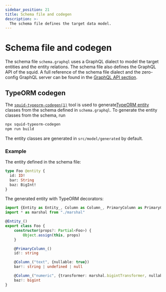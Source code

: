 ```yaml
---
sidebar_position: 21
title: Schema file and codegen
description: >-
  The schema file defines the target data model.
---
```


# Schema file and codegen

The schema file `schema.graphql` uses a GraphQL dialect to model the target entities and the entity relations. The schema file also defines the GraphQL API of the squid. A full reference of the schema file dialect and the zero-config GraphQL server can be found in the [GraphQL API section](/graphql-api).

## TypeORM codegen

The [`squid-typeorm-codegen(1)`](https://github.com/subsquid/squid-sdk/tree/master/typeorm/typeorm-codegen) tool is used to generate[TypeORM entity](https://typeorm.io/) classes from the schema defined in `schema.graphql`. To generate the entity classes from the schema, run

```bash
npx squid-typeorm-codegen
npm run build
```

The entity classes are generated in `src/model/generated` by default. 

### Example

The entity defined in the schema file:
```graphql title="schema.graphql"
type Foo @entity {
  id: ID!
  bar: String
  baz: BigInt!
}
```
The generated entity with TypeORM decorators:
```ts title="src/model/generated/foo.ts"
import {Entity as Entity_, Column as Column_, PrimaryColumn as PrimaryColumn_} from "typeorm"
import * as marshal from "./marshal"

@Entity_()
export class Foo {
    constructor(props?: Partial<Foo>) {
        Object.assign(this, props)
    }

    @PrimaryColumn_()
    id!: string

    @Column_("text", {nullable: true})
    bar!: string | undefined | null

    @Column_("numeric", {transformer: marshal.bigintTransformer, nullable: false})
    baz!: bigint
}
```